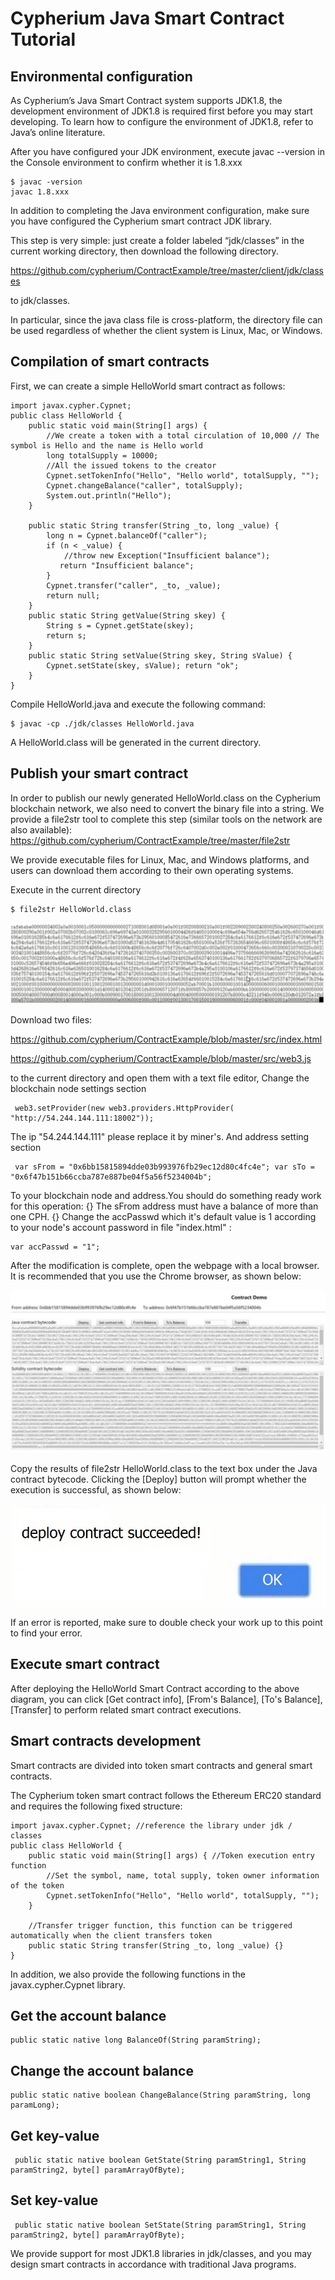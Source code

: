 # Cypherium Java Smart Contract Tutorial

## Environmental configuration
As Cypherium’s Java Smart Contract system supports JDK1.8, the development environment of JDK1.8 is required first before you may start developing. To learn how to configure the environment of JDK1.8, refer to Java’s online literature.

After you have configured your JDK environment, execute javac --version in the Console environment to confirm whether it is 1.8.xxx

```
$​ javac -version 
javac 1.8.xxx
```

In addition to completing the Java environment configuration, make sure you have configured the Cypherium smart contract JDK library.

This step is very simple: just create a folder labeled “jdk/classes” in the current working directory, then download the following directory.

https://github.com/cypherium/ContractExample/tree/master/client/jdk/classes


to jdk/classes.

In particular, since the java class file is cross-platform, the directory file can be used regardless of whether the client system is Linux, Mac, or Windows.

## Compilation of smart contracts
First, we can create a simple HelloWorld smart contract as follows:

```
import​ javax.cypher.Cypnet; 
public​ class HelloWorld {
    public​ ​static​ ​void​ main(​String​[] args) {
        //We create a token with a total circulation of 10,000 // The symbol is Hello and the name is Hello world 
        long​ totalSupply = ​10000​;
        //All the issued tokens to the creator
        Cypnet.setTokenInfo(​"Hello"​, ​"Hello world"​, totalSupply, ​""​); 
        Cypnet.changeBalance(​"caller"​, totalSupply);
        System.out.​println​(​"Hello"​); 
    }

    public​ ​static​ ​String​ ​transfer​(​String​ _to, ​long​ _value) { 
        long​ n = Cypnet.balanceOf(​"caller"​);
        if​ (n < _value) {
            //throw new Exception("Insufficient balance");
        ​   return​ ​"Insufficient balance"​;
        }
        Cypnet.​transfer​(​"caller"​, _to, _value);
        return​ null;
    }
    public​ ​static​ ​String​ getValue(​String​ skey) {
        String​ s = Cypnet.getState(skey);
        return​ s;
    }
    public​ ​static​ ​String​ setValue(​String​ skey, ​String​ sValue) {
        Cypnet.setState(skey, sValue); return​ ​"ok"​;
    }
}    
```

Compile HelloWorld.java and execute the following command:

```
$​ javac -cp ./jdk/classes HelloWorld.java
```

A HelloWorld.class will be generated in the current directory.

## Publish your smart contract
In order to publish our newly generated HelloWorld.class on the Cypherium blockchain network, we also need to convert the binary file into a string. We provide a file2str tool to complete this step (similar tools on the network are also available):
https://github.com/cypherium/ContractExample/tree/master/file2str

We provide executable files for Linux, Mac, and Windows platforms, and users can download them according to their own operating systems.

Execute in the current directory

```
$​ file2str HelloWorld.class
```

![](./smart_contract_tuto1.png)

Download two files:

https://github.com/cypherium/ContractExample/blob/master/src/index.html

https://github.com/cypherium/ContractExample/blob/master/src/web3.js

to the current directory and open them with a text file editor, Change the blockchain node settings section
```
 web3.setProvider(​new web3​.providers.HttpProvider(​"http://54.244.144.111:18002"​));
```
The ip "54.244.144.111" please replace it by miner's.
And address setting section
```
 var​ sFrom = ​"0x6bb15815894dde03b993976fb29ec12d80c4fc4e"​; var​ sTo = ​"0x6f47b151b66ccba787e887be04f5a56f5234004b"​;
```
To your blockchain node and address.You should do something ready work for this operation:
 \{} The sFrom address must have a balance of more than one CPH.
 \{} Change the accPasswd which it's default value is 1 according to your node's account password in file "index.html" :
 ```
 var accPasswd = "1";
 ```
After the modification is complete, open the webpage with a local browser. It is recommended that you use the Chrome browser, as shown below:

![](./smart_contract_tuto2.png)

Copy the results of file2str HelloWorld.class to the text box under the Java contract bytecode. Clicking the [Deploy] button will prompt whether the execution is successful, as shown below:

![](./smart_contract_tuto3.jpeg)

If an error is reported, make sure to double check your work up to this point to find your error.

## Execute smart contract
After deploying the HelloWorld Smart Contract according to the above diagram, you can click [Get contract info], [From's Balance], [To's Balance], [Transfer] to perform related smart contract executions.

## Smart contracts​ ​development
Smart contracts are divided into token smart contracts and general smart contracts.

The Cypherium token smart contract follows the Ethereum ERC20 standard and requires the following fixed structure:

```
import​ javax.cypher.Cypnet; ​//reference the library under jdk / classes 
public​ ​class​ ​HelloWorld​ {
    ​public​ ​static​ ​void​ ​main​(String[] args) { ​//Token execution entry function 
        ​//Set the symbol, name, total supply, token owner information of the token
        Cypnet.setTokenInfo(​"Hello"​, ​"Hello world"​, totalSupply, ​""​); 
    }

    ​//Transfer trigger function, this function can be triggered automatically when the client transfers token
    ​public​ ​static​ String ​transfer​(String _to, ​long​ _value) {} 
}
```

In addition, we also provide the following functions in the javax.cypher.Cypnet library.

## Get the account balance
```
public​ ​static​ ​native​ ​long​ ​BalanceOf​(String paramString);
```

## Change the account balance
```
public​ ​static​ ​native​ ​boolean​ ​ChangeBalance​(String paramString, ​long​ paramLong);
```

## Get key-value
```
 public​ ​static​ ​native​ ​boolean​ GetState(​String​ paramString1, ​String​ paramString2, byte​[] paramArrayOfByte);
```

## Set key-value
```
 public​ ​static​ ​native​ ​boolean​ SetState(​String​ paramString1, ​String​ paramString2, byte​[] paramArrayOfByte);
```

We provide support for most JDK1.8 libraries in jdk/classes, and you may design smart contracts in accordance with traditional Java programs.


